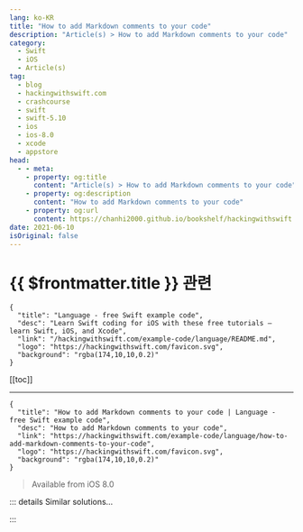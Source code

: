 ```yaml
---
lang: ko-KR
title: "How to add Markdown comments to your code"
description: "Article(s) > How to add Markdown comments to your code"
category:
  - Swift
  - iOS
  - Article(s)
tag: 
  - blog
  - hackingwithswift.com
  - crashcourse
  - swift
  - swift-5.10
  - ios
  - ios-8.0
  - xcode
  - appstore
head:
  - - meta:
    - property: og:title
      content: "Article(s) > How to add Markdown comments to your code"
    - property: og:description
      content: "How to add Markdown comments to your code"
    - property: og:url
      content: https://chanhi2000.github.io/bookshelf/hackingwithswift.com/example-code/language/how-to-add-markdown-comments-to-your-code.html
date: 2021-06-10
isOriginal: false
---
```


# {{ $frontmatter.title }} 관련

```component VPCard
{
  "title": "Language - free Swift example code",
  "desc": "Learn Swift coding for iOS with these free tutorials – learn Swift, iOS, and Xcode",
  "link": "/hackingwithswift.com/example-code/language/README.md",
  "logo": "https://hackingwithswift.com/favicon.svg",
  "background": "rgba(174,10,10,0.2)"
}
```

[[toc]]

---

```component VPCard
{
  "title": "How to add Markdown comments to your code | Language - free Swift example code",
  "desc": "How to add Markdown comments to your code",
  "link": "https://hackingwithswift.com/example-code/language/how-to-add-markdown-comments-to-your-code",
  "logo": "https://hackingwithswift.com/favicon.svg",
  "background": "rgba(174,10,10,0.2)"
}
```

> Available from iOS 8.0

<!-- TODO: 작성 -->

<!-- 
Swift has special syntax that lets you embed Markdown-formatted text into your source code, which gets parsed by Xcode and displayed in the Quick Help system pane. Using specially formatted code comments, you can document what parameters should be passed in, what the return value will contain, any errors that can be thrown, and more.

This documentation is *not* the same as the regular inline comments you add to particular code. These special comments are placed before your functions and classes and are used to show information in the Quick Help pane, as well as in the autocomplete popup, and are formatted so that both humans and Xcode can read them.

Markdown comments start with `/**` and end with `*/`, like this:

```swift
/**
Call this function to grok some globs.
*/
func myGreatFunction() {
    // do stuff
}
```

In this text you can use a selection of Markdown formatting, as shown below:

<pre class=" language-markdown"><code class=" language-markdown">Place text in `backticks` to mark code; on your keyboard these usually share a key with tilde, ~.
* You can write bullets by starting with an asterisk then a space.
    * Indent your asterisks to create sublists
1. You can write numbered listed by starting with 1.
1. Subsequent items can also be numbered 1. and Xcode will renumber them automatically.

# Headings start with a # symbol
If you need subheadings, use ##, ###, and so on.

If you want to write a link, [place your text in brackets](and your link in parentheses)
Write a *single asterisk* around words to make them italic
Write **two asterisks** around words to make them bold
```

If you’re using Xcode 13 or later, you can use double backticks to produce links inside DocC documentation, like this: 

<pre class=" language-markdown"><code class=" language-markdown">Make sure and avoid using ``badFunction()`` unless you enjoy problems.
```

<div class="hws-sponsor" style="position: relative;">
<a href="https://iosacademy.essentialdeveloper.com/p/ios-architect-crash-course-hwsfb5d/" style="display: block; position: absolute; top: 0; left: 0; width: 100%; height: 100%; z-index: 100;"></a>
<picture>
<source srcset="/img/sponsors/essentialdeveloper-dark.svg" media="(prefers-color-scheme: dark)">
<img alt="Hacking with Swift is sponsored by Essential Developer." src="/img/sponsors/essentialdeveloper-light.svg">
</picture>
<strong class="badge badge-danger">SPONSORED** Join a FREE crash course for mid/senior iOS devs who want to achieve an expert level of technical and practical skills – it’s the fast track to being a complete senior developer! Hurry up because it'll be available only until September 29th.

<p class="text-right"><a href="https://iosacademy.essentialdeveloper.com/p/ios-architect-crash-course-hwsfb5d/" class="btn btn-info" style="border-radius: 10px; text-decoration: none; margin-bottom: 0; font-weight: bold;">Click to save your spot</a>

</div>
<p class="text-center" style="margin-top: -20px; margin-bottom: 40px; font-style: italic;"><a href="/sponsor">Sponsor Hacking with Swift and reach the world's largest Swift community!</a>

---

## Documentation keywords

Beyond using text to describe your functions, Swift lets you add special keywords that get displayed in the Quick Help pane.
First, the `Returns` keyword lets you specify what value the caller can expect back when the function runs successfully. 

<pre class=" language-markdown"><code class=" language-markdown">- Returns: A string containing a date formatted as RFC-822
```

Next is the `Parameter` keyword. This lets you specify the name of a parameter and describe what it contains. You can include as many `Parameter` lines as you have parameters.

<pre class=" language-markdown"><code class=" language-markdown">- Parameter album: The name of a Taylor Swift album
- Parameter track: The track number to load
```

Third is the `Throws` keyword, which lets you specify a comma-separated list of the error types that can be thrown by the function:

<pre class=" language-markdown"><code class=" language-markdown">- Throws: LoadError.networkFailed, LoadError.writeFailed
```

There are others, but those three are the most useful when you’re just starting out. If you include more freeform text between the documentation keywords, it will just be flowed into the correct position in Quick Help.

-->

::: details Similar solutions…

<!--
/quick-start/swiftui/how-to-render-markdown-content-in-text">How to render Markdown content in text 
/example-code/system/how-to-run-code-when-your-app-is-terminated">How to run code when your app is terminated 
/example-code/uikit/how-to-create-live-playgrounds-in-xcode">How to create live playgrounds in Xcode 
/quick-start/swiftui/how-to-use-instruments-to-profile-your-swiftui-code-and-identify-slow-layouts">How to use Instruments to profile your SwiftUI code and identify slow layouts 
/example-code/uikit/how-to-localize-your-ios-app">How to localize your iOS app</a>
-->

:::

